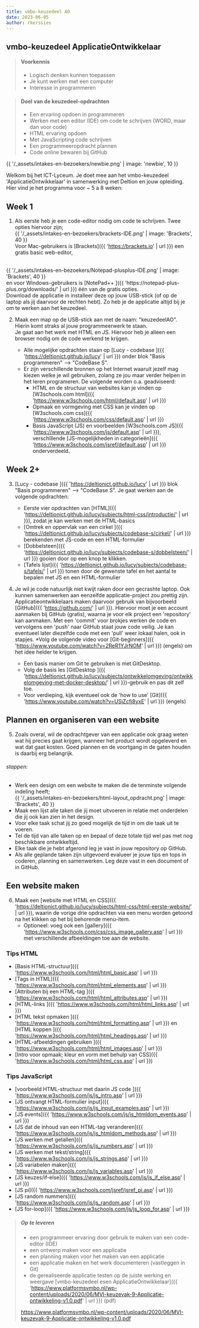 ```yaml
---
title: vmbo-keuzedeel AO
date: 2023-06-05
author: rkerssies
---
```


<h2>vmbo-keuzedeel ApplicatieOntwikkelaar</h2>

> #### Voorkennis
> * Logisch denken kunnen toepassen
> * Je kunt werken met een computer
> * Interesse in programmeren

> #### Doel van de keuzedeel-opdrachten
> * Een ervaring opdoen in programmeren
> * Werken met een editor (IDE) om code te schrijven (WORD, maar dan voor code) 
> * HTML ervaring opdoen
> * Met JavaScripting code schrijven
> * Een programmeeropdracht plannen
> * Code online bewaren bij GitHub

{{ '/_assets/intakes-en-bezoekers/newbie.png' | image: 'newbie', 10 }}

Welkom bij het ICT-Lyceum. Je doet mee aan het vmbo-keuzedeel 'ApplicatieOntwikkelaar' 
in samenwerking met Deltion en jouw opleiding. Hier vind je het programma voor ~ 5 a 8 weken:


## Week 1 ##

1. Als eerste heb je een code-editor nodig om code te schrijven. Twee opties hiervoor zijn;<br>
   {{ '/_assets/intakes-en-bezoekers/brackets-IDE.png' | image: 'Brackets', 40 }}<br>
    Voor Mac-gebruikers is [Brackets]({{ 'https://brackets.io' | url }}) een gratis basic web-editor,
  <br>
   {{ '/_assets/intakes-en-bezoekers/Notepad-plusplus-IDE.png' | image: 'Brackets', 40 }}<br>
    en voor Windows-gebruikers is [NotePad++ ]({{ 'https://notepad-plus-plus.org/downloads/' | url }}) één van de gratis opties.
  <br>
  Download de applicatie in installeer deze op jouw USB-stick (of op de laptop als jij daarvoor de rechten hebt).
  Zo heb je de applicatie altijd bij je om te werken aan het keuzedeel.

2. Maak een map op de USB-stick aan met de naam: "keuzedeelAO".<br>
  Hierin komt straks al jouw programmeerwerk te staan.<br>
  Je gaat aan het werk met HTML en JS. Hiervoor heb je alleen een browser nodig om de code werkend te krijgen.
  
   * Alle mogelijke opdrachten staan op [Lucy - codebase ]({{ 'https://deltionict.github.io/lucy' | url }}) onder
    blok "Basis programmeren" --> "CodeBase S".
   * Er zijn verschillende bronnen op het Internet waaruit jezelf mag kiezen welke je wil gebruiken, zolang ze jou maar verder helpen in het leren programeren.
    De volgende worden o.a. geadviseerd:
     * HTML en de structuur van websites kan je vinden op [W3schools.com html]({{ 'https://www.w3schools.com/html/default.asp' | url }}) 
     * Opmaak en vormgeving met CSS kan je vinden op [W3schools.com css]({{ 'https://www.w3schools.com/css/default.asp' | url }}) 
     * Basis JavaScript (JS) en voorbeelden  [W3schools.com JS]({{ 'https://www.w3schools.com/js/default.asp' | url }}), <br>
       verschillende [JS-mogelijkheden in categorieën]({{ 'https://www.w3schools.com/jsref/default.asp' | url }}) onderverdeeld.

## Week 2+
3.  [Lucy - codebase ]({{ 'https://deltionict.github.io/lucy' | url }}) 
    blok "Basis programmeren" --> "CodeBase S".
    Je gaat werken aan de volgende opdrachten:
    * Eerste vier opdrachten van [HTML]({{ 'https://deltionict.github.io/lucy/subjects/html-css/introductie/' | url }}), zodat je kan werken met de HTML-basics
    * [Omtrek en oppervlak van een cirkel ]({{ 'https://deltionict.github.io/lucy/subjects/codebase-s/cirkel/' | url }}) berekenden met JS-code en een HTML-formulier
    * [Dobbelsteen]({{ 'https://deltionict.github.io/lucy/subjects/codebase-s/dobbelsteen/' | url }}) gooien door op een knop te klikken.
    * [Tafels lijst]({{ 'https://deltionict.github.io/lucy/subjects/codebase-s/tafels/' | url }}) tonen door de gewenste tafel en het aantal te bepalen met JS en een HTML-formulier

4. Je wil je code natuurlijk niet kwijt raken door een gecrashte laptop. Ook kunnen samenwerken aan eenzelfde applicatie-project
   zou prettig zijn. Applicatieontwikkelaars maken daarvoor gebruik van bijvoorbeeld [GitHub]({{ 'https://github.com/' | url }}).
    Hiervoor moet je een account aanmaken bij GitHub (gratis), waarna je voor elk project een 'repository' kan aanmaken. 
    Met een 'commit' voor brokjes werken de code en vervolgens een 'push' naar GitHub staat jouw code veilig. Je kan eventueel
    later diezelfde code met een 'pull' weer lokaal halen, ook in stapjes.
    *Volg de volgende video voor [Git-beginners]({{ 'https://www.youtube.com/watch?v=2ReR1YJrNOM' | url }}) (engels) om het idee helder te krijgen.
    * Een basis manier om Git te gebruiken is met GitDesktop.
    * Volg de basis les [GitDesktop ]({{ 'https://deltionict.github.io/lucy/subjects/ontwikkelomgeving/ontwikkelomgeving-met-docker-desktop/' | url }})-gebruik en pas dit zelf toe.
    * Voor verdieping, kijk eventueel ook de 'how to use' [Git]({{ 'https://www.youtube.com/watch?v=USjZcfj8yxE' | url }}) (engels)

    
## Plannen en organiseren van een website
5. Zoals overal, wil de opdrachtgever van een applicatie ook graag weten wat hij precies gaat krijgen, wanneer het product wordt opgeleverd en 
   wat dat gaat kosten. Goed plannen en de voortgang in de gaten houden is daarbij erg belangrijk.<br> 

  ###### stappen:
  * Werk een design om een website te maken die de tenminste volgende indeling heeft;<br>
    {{ '/_assets/intakes-en-bezoekers/html-layout_opdracht.png' | image: 'Brackets', 40 }}<br>
  * Maak een lijst alle taken die jij moet uitvoeren in relatie met onderdelen die jij ook kan zien in het design.
  * Voor elke taak schat jij zo goed mogelijk de tijd in om die taak uit te voeren.
  * Tel de tijd van alle taken op en bepaal of deze totale tijd wel pas met nog beschikbare ontwikkeltijd.
  * Elke taak die je hebt afgerond leg je vast in jouw repository op GitHub. 
  * Als alle geplande taken zijn uitgevoerd evalueer je jouw tips en tops in coderen, planning en samenwerken. Leg deze vast in een document of in GitHub. 

## Een website maken
6. Maak een [website met HTML en CSS]({{ 'https://deltionict.github.io/lucy/subjects/html-css/html-eerste-website/' | url }}),
   waarin de vorige drie opdrachten via een menu worden getoond na het klikken op het bij behorende menu-item.
    * Optioneel: voeg ook een [gallery]({{ 'https://www.w3schools.com/css/css_image_gallery.asp' | url }}) met verschillende afbeeldingen toe aan de website.


### Tips HTML
* [Basis HTML-structuur]({{ 'https://www.w3schools.com/html/html_basic.asp' | url }})
* [Tags in HTML]({{ 'https://www.w3schools.com/html/html_elements.asp' | url }})
* [Attributen bij een HTML-tag ]({{ 'https://www.w3schools.com/html/html_attributes.asp' | url }})
* [HTML-links ]({{ 'https://www.w3schools.com/html/html_links.asp' | url }})
* [HTML tekst opmaken ]({{ 'https://www.w3schools.com/html/html_formatting.asp' | url }}) en [HTML koppen ]({{ 'https://www.w3schools.com/html/html_headings.asp' | url }})
* [HTML-afbeeldingen gebruiken ]({{ 'https://www.w3schools.com/html/html_images.asp' | url }})
* [Intro voor opmaak; kleur en vorm met behulp van CSS]({{ 'https://www.w3schools.com/html/html_css.asp' | url }})


### Tips JavaScript
* [voorbeeld HTML-structuur met daarin JS code ]({{ 'https://www.w3schools.com/js/js_intro.asp' | url }})
* [JS ontvangt HTML-formulier input]({{ 'https://www.w3schools.com/js/js_input_examples.asp' | url }})
* [JS events]({{ 'https://www.w3schools.com/js/js_htmldom_events.asp' | url }})
* [JS dat de inhoud van een HTML-tag veranderen]({{ 'https://www.w3schools.com/js/js_htmldom_methods.asp' | url }})
* [JS werken met getallen]({{ 'https://www.w3schools.com/js/js_numbers.asp' | url }})
* [JS werken met tekst/string]({{ 'https://www.w3schools.com/js/js_strings.asp' | url }})
* [JS variabelen maken]({{ 'https://www.w3schools.com/js/js_variables.asp' | url }})
* [JS keuzes/if-else]({{ 'https://www.w3schools.com/js/js_if_else.asp' | url }})
* [JS pi]({{ 'https://www.w3schools.com/jsref/jsref_pi.asp' | url }})
* [JS random nummers]({{ 'https://www.w3schools.com/js/js_random.asp' | url }})
* [JS for-loop]({{ 'https://www.w3schools.com/js/js_loop_for.asp' | url }})



> ##### Op te leveren
> * een programmeer ervaring door gebruik te maken van een code-editor (IDE)  
> * een ontwerp maken voor een applicatie
> * een planning maken voor het maken van een applicatie
> * een applicatie maken en het werk documenteren (vastleggen in Git)
> * de gerealiseerde applicatie testen op de juiste werking en weergave
> [vmbo-keuzedeel esen ApplicatieOntwikkelaar]({{ 'https://www.platformsvmbo.nl/wp-content/uploads/2020/06/MVI-keuzevak-9-Applicatie-ontwikkeling-v1.0.pdf' | url }}) (pdf)
>
> https://www.platformsvmbo.nl/wp-content/uploads/2020/06/MVI-keuzevak-9-Applicatie-ontwikkeling-v1.0.pdf
